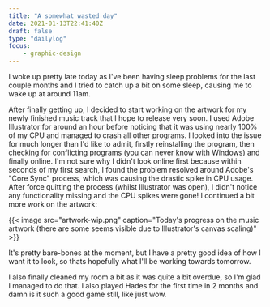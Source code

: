 ```yaml
---
title: "A somewhat wasted day"
date: 2021-01-13T22:41:40Z
draft: false
type: "dailylog"
focus: 
    - graphic-design
---
```


I woke up pretty late today as I've been having sleep problems for the last couple months and I tried to catch up a bit on some sleep, causing me to wake up at around 11am.

After finally getting up, I decided to start working on the artwork for my newly finished music track that I hope to release very soon. I used Adobe Illustrator for around an hour before noticing that it was using nearly 100% of my CPU and managed to crash all other programs. I looked into the issue for much longer than I'd like to admit, firstly reinstalling the program, then checking for conflicting programs (you can never know with Windows) and finally online. I'm not sure why I didn't look online first because within seconds of my first search, I found the problem resolved around Adobe's "Core Sync" process, which was causing the drastic spike in CPU usage. After force quitting the process (whilst Illustrator was open), I didn't notice any functionality missing and the CPU spikes were gone! I continued a bit more work on the artwork:

{{< image src="artwork-wip.png" caption="Today's progress on the music artwork (there are some seems visible due to Illustrator's canvas scaling)" >}}

It's pretty bare-bones at the moment, but I have a pretty good idea of how I want it to look, so thats hopefully what I'll be working towards tomorrow.

I also finally cleaned my room a bit as it was quite a bit overdue, so I'm glad I managed to do that. I also played Hades for the first time in 2 months and damn is it such a good game still, like just wow.